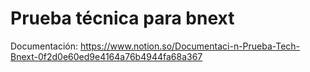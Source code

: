 # Prueba técnica para bnext
Documentación: https://www.notion.so/Documentaci-n-Prueba-Tech-Bnext-0f2d0e60ed9e4164a76b4944fa68a367
